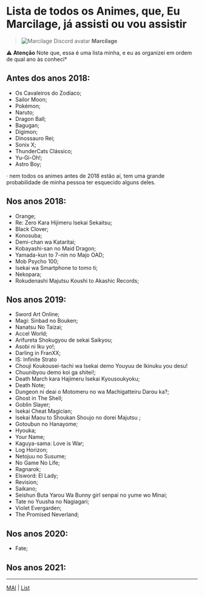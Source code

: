 # Lista de todos os Animes, que, Eu Marcilage, já assisti ou vou assistir
> ![Marcilage Discord avatar](https://cdn.discordapp.com/avatars/679384313980125184/a_7ed581299d04c1e29aa0beab2809bf85.gif?size=64) <span>**Marcilage**</span>


⚠️ **Atenção** Note que, essa é uma lista minha, e eu as organizei em ordem de qual ano às conheci*</br>

## Antes dos anos 2018:
* Os Cavaleiros do Zodíaco;
* Sailor Moon;
* Pokémon;
* Naruto;
* Dragon Ball;
* Bagugan;
* Digimon;
* Dinossauro Rei;
* Sonix X;
* ThunderCats Clássico;
* Yu-Gi-Oh!;
* Astro  Boy;

· nem todos os animes antes de 2018 estão aí, tem uma grande probabilidade de minha pessoa ter esquecido alguns deles.

## Nos anos 2018:
* Orange;
* Re: Zero Kara Hijimeru Isekai Sekaitsu;
* Black Clover;
* Konosuba;
* Demi-chan wa Kataritai;
* Kobayashi-san no Maid Dragon;
* Yamada-kun to 7-nin no Majo OAD;
* Mob Psycho 100;
* Isekai wa Smartphone to tomo ti;
* Nekopara;
* Rokudenashi Majutsu Koushi to Akashic Records;

## Nos anos 2019:
* Sword Art Online;
* Magi: Sinbad no Bouken;
* Nanatsu No Taizai;
* Accel World;
* Arifureta Shokugyou de sekai Saikyou;
* Asobi ni Iku yo!;
* Darling in FranXX;
* IS: Infinite Strato
* Chouji Koukousei-tachi wa Isekai demo Youyuu de Ikinuku you desu! <!-- Nome grande prá porra! -->
* Chuunibyou demo koi ga shitei!;
* Death March kara Hajimeru Isekai Kyousoukyoku;
* Death Note;
* Dungeon ni deai o Motomeru no wa Machigatteiru Darou ka?;
* Ghost in The Shell;
* Goblin Slayer;
* Isekai Cheat Magician;
* Isekai Maou to Shoukan Shoujo no dorei Majutsu ;
* Gotoubun no Hanayome;
* Hyouka;
* Your Name;
* Kaguya-sama: Love is War;
* Log Horizon;
* Netojuu no Susume;
* No Game No Life;
* Ragnarok;
* Elsword: El Lady;
* Revision;
* Saikano;
* Seishun Buta Yarou Wa Bunny girl senpai no yume wo Minai;
* Tate no Yuusha no Nagiagari;
* Violet Evergarden;
* The Promised Neverland;

## Nos anos 2020:
* Fate;

## Nos anos 2021:

<!-- ## Nos anos 2022: -->

---

[MAl](https://myanimelist.net/profile/Marcilage) | [List](https://www.google.com/)
